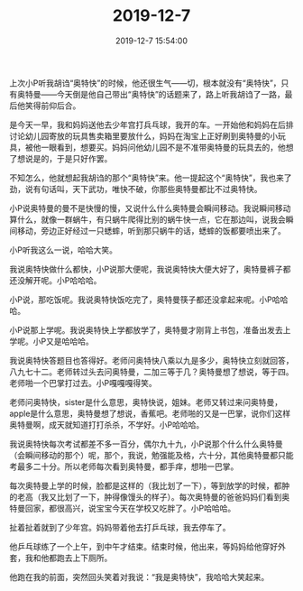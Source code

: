 ﻿---
title: "2019-12-7"
date: 2019-12-7 15:54:00
tags: 文字
categories: 爸爸
---
上次小P听我胡诌“奥特快”的时候，他还很生气——切，根本就没有“奥特快”，只有奥特曼——今天倒是他自己带出“奥特快”的话题来了，路上听我胡诌了一路，最后他笑得前仰后合。

是今天一早，我和妈妈送他去少年宫打兵乓球，我开的车。一开始他和妈妈在后排讨论幼儿园寄放的玩具售卖箱里要放什么，妈妈在淘宝上正好刷到奥特曼的小玩具，被他一眼看到，想要买。妈妈问他幼儿园不是不准带奥特曼的玩具去的，他想了想说是的，于是只好作罢。

不知怎么，他就想起我胡诌的那个“奥特快”来。他一提起这个“奥特快”，我也来了劲，说有句话叫，天下武功，唯快不破，你那些奥特曼都比不过奥特快。

小P说奥特曼的曼不是快慢的慢，又说什么什么奥特曼会瞬间移动。我说瞬间移动算什么，就像一群蜗牛，有只蜗牛爬得比别的蜗牛快一点，它在那边叫，说我会瞬间移动，旁边正好经过一只蟋蟀，听到那只蜗牛的话，蟋蟀的饭都要喷出来了。

小P听我这么一说，哈哈大笑。

我说奥特快做什么都快，小P说那大便呢，我说奥特快大便大好了，奥特曼裤子都还没解开呢。小P哈哈哈。

小P说，那吃饭呢。我说奥特快饭吃完了，奥特曼筷子都还没拿起来呢。小P哈哈哈。

小P说那上学呢。我说奥特快上学都放学了，奥特曼才刚背上书包，准备出发去上学呢。小P又是哈哈哈。

我说奥特快答题目也答得好。老师问奥特快八乘以九是多少，奥特快立刻就回答，八九七十二。老师转过头去问奥特曼，二加三等于几？奥特曼想了想说，等于四。老师啪一个巴掌打过去。小P嘎嘎嘎得笑。

老师问奥特快，sister是什么意思，奥特快说，姐妹。老师又转过来问奥特曼，apple是什么意思，奥特曼想了想说，香蕉吧。老师啪的又是一巴掌，说你们这样奥特曼啊，成天就知道打打杀杀，不学好。小P哈哈哈。

我说奥特快每次考试都差不多一百分，偶尔九十九，小P说那个什么什么奥特曼（会瞬间移动的那个）呢，那个，我说，勉强能及格，六十分，其他奥特曼都只能考最多二十分。所以老师每次看到奥特曼，都手痒，想啪一巴掌。

每次奥特曼上学的时候，脸都是这样的（我比划了一下），等到放学的时候，都肿的老高（我又比划了一下，肿得像馒头的样子）。每次奥特曼的爸爸妈妈们看到奥特曼回家，都很高兴，说宝宝今天在学校又吃胖了。小P哈哈哈。

扯着扯着就到了少年宫。妈妈带着他去打乒乓球，我去停车了。

他乒乓球练了一个上午，到中午才结束。结束时候，他出来，等妈妈给他穿好外套，我和他都跑去上下厕所。

他跑在我的前面，突然回头笑着对我说：“我是奥特快”，我哈哈大笑起来。